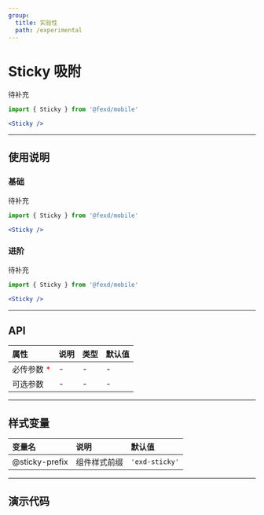 ```yaml
---
group:
  title: 实验性
  path: /experimental
---
```


# Sticky 吸附 <ImportCost name="Sticky" />

待补充

<!-- prettier-ignore -->
```jsx | pure
import { Sticky } from '@fexd/mobile'

<Sticky />
```

---

## 使用说明

### 基础

待补充

<!-- prettier-ignore -->
```jsx | pure
import { Sticky } from '@fexd/mobile'

<Sticky />
```

### 进阶

待补充

<!-- prettier-ignore -->
```jsx | pure
import { Sticky } from '@fexd/mobile'

<Sticky />
```

---

## API

| 属性                                         | 说明 | 类型 | 默认值 |
| :------------------------------------------- | :--- | :--- | :----- |
| 必传参数 <span style="color: red;">\*</span> | -    | -    | -      |
| 可选参数                                     | -    | -    | -      |

---

## 样式变量

| 变量名         | 说明         | 默认值        |
| :------------- | :----------- | :------------ |
| @sticky-prefix | 组件样式前缀 | `'exd-sticky'` |

---

## 演示代码

<code src="./demos/demo1/index.tsx" />
